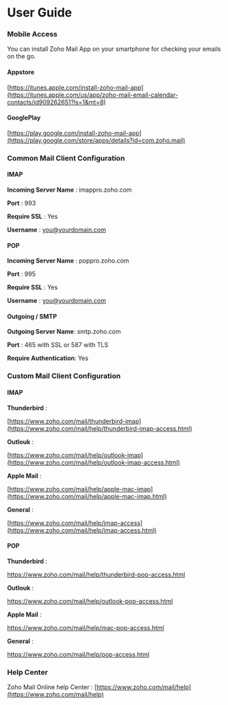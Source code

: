 # User Guide

### Mobile Access

You can install Zoho Mail App on your smartphone for checking your emails on the go.

#### Appstore

[https://itunes.apple.com/install-zoho-mail-app](https://itunes.apple.com/us/app/zoho-mail-email-calendar-contacts/id909262651?ls=1&mt=8)

#### GooglePlay

[https://play.google.com/install-zoho-mail-app](https://play.google.com/store/apps/details?id=com.zoho.mail)

### Common Mail Client Configuration


#### IMAP

**Incoming Server Name** : imappro.zoho.com

**Port** : 993

**Require SSL** : Yes

**Username** : you@yourdomain.com

#### POP

**Incoming Server Name** : poppro.zoho.com

**Port** : 995

**Require SSL** : Yes

**Username** : you@yourdomain.com

#### Outgoing / SMTP

**Outgoing Server Name**: smtp.zoho.com

**Port** : 465 with SSL or 587 with TLS

**Require Authentication**: Yes


### Custom Mail Client Configuration

#### IMAP

**Thunderbird** :

[https://www.zoho.com/mail/thunderbird-imap](https://www.zoho.com/mail/help/thunderbird-imap-access.html)

**Outlouk** :

[https://www.zoho.com/mail/help/outlook-imap](https://www.zoho.com/mail/help/outlook-imap-access.html)

**Apple Mail** :

[https://www.zoho.com/mail/help/apple-mac-imap](https://www.zoho.com/mail/help/apple-mac-imap.html)

**General** :

[https://www.zoho.com/mail/help/imap-access](https://www.zoho.com/mail/help/imap-access.html)


#### POP

**Thunderbird** :

https://www.zoho.com/mail/help/thunderbird-pop-access.html

**Outlouk** :

https://www.zoho.com/mail/help/outlook-pop-access.html

**Apple Mail** :

https://www.zoho.com/mail/help/mac-pop-access.html

**General** :

https://www.zoho.com/mail/help/pop-access.html

### Help Center

Zoho Mail Online help Center : 
[https://www.zoho.com/mail/help](https://www.zoho.com/mail/help)
